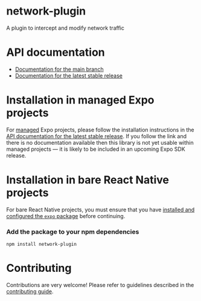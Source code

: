 # network-plugin

A plugin to intercept and modify network traffic

# API documentation

- [Documentation for the main branch](https://github.com/expo/expo/blob/main/docs/pages/versions/unversioned/sdk/network-plugin.md)
- [Documentation for the latest stable release](https://docs.expo.dev/versions/latest/sdk/network-plugin/)

# Installation in managed Expo projects

For [managed](https://docs.expo.dev/archive/managed-vs-bare/) Expo projects, please follow the installation instructions in the [API documentation for the latest stable release](#api-documentation). If you follow the link and there is no documentation available then this library is not yet usable within managed projects &mdash; it is likely to be included in an upcoming Expo SDK release.

# Installation in bare React Native projects

For bare React Native projects, you must ensure that you have [installed and configured the `expo` package](https://docs.expo.dev/bare/installing-expo-modules/) before continuing.

### Add the package to your npm dependencies

```
npm install network-plugin
```




# Contributing

Contributions are very welcome! Please refer to guidelines described in the [contributing guide]( https://github.com/expo/expo#contributing).
